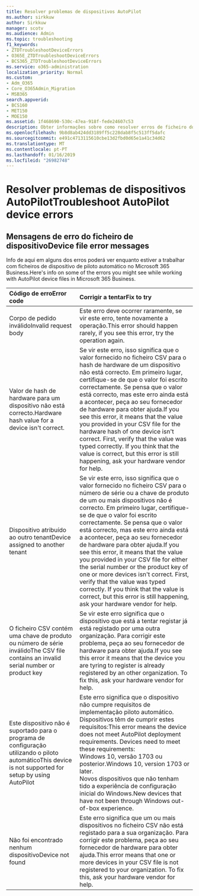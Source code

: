 ```yaml
---
title: Resolver problemas de dispositivos AutoPilot
ms.author: sirkkuw
author: Sirkkuw
manager: scotv
ms.audience: Admin
ms.topic: troubleshooting
f1_keywords:
- ZTDTroubleshootDeviceErrors
- O365E_ZTDTroubleshootDeviceErrors
- BCS365_ZTDTroubleshootDeviceErrors
ms.service: o365-administration
localization_priority: Normal
ms.custom:
- Adm_O365
- Core_O365Admin_Migration
- MSB365
search.appverid:
- BCS160
- MET150
- MOE150
ms.assetid: 1f468690-530c-47ea-918f-fede24607c53
description: Obter informações sobre como resolver erros de ficheiro do dispositivo de piloto automático.
ms.openlocfilehash: 9b8d8ab424dd3189ff5c228dab8f5c513ff5dafc
ms.sourcegitcommit: e491c4713115610cbe13d2fbd0d65e1a41c34d62
ms.translationtype: MT
ms.contentlocale: pt-PT
ms.lasthandoff: 01/16/2019
ms.locfileid: "26982748"
---
```

# <a name="troubleshoot-autopilot-device-errors"></a><span data-ttu-id="2555f-103">Resolver problemas de dispositivos AutoPilot</span><span class="sxs-lookup"><span data-stu-id="2555f-103">Troubleshoot AutoPilot device errors</span></span>

## <a name="device-file-error-messages"></a><span data-ttu-id="2555f-104">Mensagens de erro do ficheiro de dispositivo</span><span class="sxs-lookup"><span data-stu-id="2555f-104">Device file error messages</span></span>

<span data-ttu-id="2555f-105">Info de aqui em alguns dos erros poderá ver enquanto estiver a trabalhar com ficheiros de dispositivo de piloto automático no Microsoft 365 Business.</span><span class="sxs-lookup"><span data-stu-id="2555f-105">Here's info on some of the errors you might see while working with AutoPilot device files in Microsoft 365 Business.</span></span> 
  
|<span data-ttu-id="2555f-106">**Código de erro**</span><span class="sxs-lookup"><span data-stu-id="2555f-106">**Error code**</span></span>|<span data-ttu-id="2555f-107">**Corrigir a tentar**</span><span class="sxs-lookup"><span data-stu-id="2555f-107">**Fix to try**</span></span>|
|:-----|:-----|
|<span data-ttu-id="2555f-108">Corpo de pedido inválido</span><span class="sxs-lookup"><span data-stu-id="2555f-108">Invalid request body</span></span>  <br/> |<span data-ttu-id="2555f-109">Este erro deve ocorrer raramente, se vir este erro, tente novamente a operação.</span><span class="sxs-lookup"><span data-stu-id="2555f-109">This error should happen rarely, if you see this error, try the operation again.</span></span>  <br/> |
|<span data-ttu-id="2555f-110">Valor de hash de hardware para um dispositivo não está correcto.</span><span class="sxs-lookup"><span data-stu-id="2555f-110">Hardware hash value for a device isn't correct.</span></span>  <br/> |<span data-ttu-id="2555f-p101">Se vir este erro, isso significa que o valor fornecido no ficheiro CSV para o hash de hardware de um dispositivo não está correcto. Em primeiro lugar, certifique-se de que o valor foi escrito correctamente. Se pensa que o valor está correcto, mas este erro ainda está a acontecer, peça ao seu fornecedor de hardware para obter ajuda.</span><span class="sxs-lookup"><span data-stu-id="2555f-p101">If you see this error, it means that the value you provided in your CSV file for the hardware hash of one device isn't correct. First, verify that the value was typed correctly. If you think that the value is correct, but this error is still happening, ask your hardware vendor for help.</span></span>  <br/> |
|<span data-ttu-id="2555f-114">Dispositivo atribuído ao outro tenant</span><span class="sxs-lookup"><span data-stu-id="2555f-114">Device assigned to another tenant</span></span>  <br/> |<span data-ttu-id="2555f-p102">Se vir este erro, isso significa que o valor fornecido no ficheiro CSV para o número de série ou a chave de produto de um ou mais dispositivos não é correcto. Em primeiro lugar, certifique-se de que o valor foi escrito correctamente. Se pensa que o valor está correcto, mas este erro ainda está a acontecer, peça ao seu fornecedor de hardware para obter ajuda.</span><span class="sxs-lookup"><span data-stu-id="2555f-p102">If you see this error, it means that the value you provided in your CSV file for either the serial number or the product key of one or more devices isn't correct. First, verify that the value was typed correctly. If you think that the value is correct, but this error is still happening, ask your hardware vendor for help.</span></span>  <br/> |
|<span data-ttu-id="2555f-118">O ficheiro CSV contém uma chave de produto ou número de série inválido</span><span class="sxs-lookup"><span data-stu-id="2555f-118">The CSV file contains an invalid serial number or product key</span></span>  <br/> |<span data-ttu-id="2555f-p103">Se vir este erro significa que o dispositivo que está a tentar registar já está registado por uma outra organização. Para corrigir este problema, peça ao seu fornecedor de hardware para obter ajuda.</span><span class="sxs-lookup"><span data-stu-id="2555f-p103">If you see this error it means that the device you are tyring to register is already registered by an other organization. To fix this, ask your hardware vendor for help.</span></span>  <br/> |
|<span data-ttu-id="2555f-121">Este dispositivo não é suportado para o programa de configuração utilizando o piloto automático</span><span class="sxs-lookup"><span data-stu-id="2555f-121">This device is not supported for setup by using AutoPilot</span></span>  <br/> | <span data-ttu-id="2555f-p104">Este erro significa que o dispositivo não cumpre requisitos de implementação piloto automático. Dispositivos têm de cumprir estes requisitos:</span><span class="sxs-lookup"><span data-stu-id="2555f-p104">This error means the device does not meet AutoPilot deployment requirements. Devices need to meet these requirements:</span></span>  <br/>  <span data-ttu-id="2555f-124">Windows 10, versão 1703 ou posterior.</span><span class="sxs-lookup"><span data-stu-id="2555f-124">Windows 10, version 1703 or later.</span></span>  <br/>  <span data-ttu-id="2555f-125">Novos dispositivos que não tenham tido a experiência de configuração inicial do Windows.</span><span class="sxs-lookup"><span data-stu-id="2555f-125">New devices that have not been through Windows out-of-box experience.</span></span>  <br/> |
|<span data-ttu-id="2555f-126">Não foi encontrado nenhum dispositivo</span><span class="sxs-lookup"><span data-stu-id="2555f-126">Device not found</span></span>  <br/> |<span data-ttu-id="2555f-p105">Este erro significa que um ou mais dispositivos no ficheiro CSV não está registado para a sua organização. Para corrigir este problema, peça ao seu fornecedor de hardware para obter ajuda.</span><span class="sxs-lookup"><span data-stu-id="2555f-p105">This error means that one or more devices in your CSV file is not registered to your organization. To fix this, ask your hardware vendor for help.</span></span>  <br/> |
   

